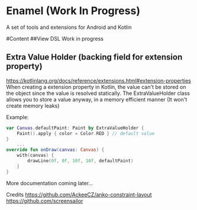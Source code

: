# Enamel (Work In Progress)
A set of tools and extensions for Android and Kotlin

#Content
##View DSL
Work in progress

## Extra Value Holder (backing field for extension property)
https://kotlinlang.org/docs/reference/extensions.html#extension-properties
When creating a extension property in Kotlin, the value can't be stored on the object since the value is resolved statically.
The ExtraValueHolder class allows you to store a value anyway, in a memory efficient manner (It won't create memory leaks)

Example:

```Kotlin
var Canvas.defaultPaint: Paint by ExtraValueHolder {
    Paint().apply { color = Color.RED } // default value
}
    ...
override fun onDraw(canvas: Canvas) {
    with(canvas) {
        drawLine(0f, 0f, 10f, 10f, defaultPaint)
    }
}
```


More documentation coming later...

Credits
https://github.com/AckeeCZ/anko-constraint-layout
https://github.com/screensailor
